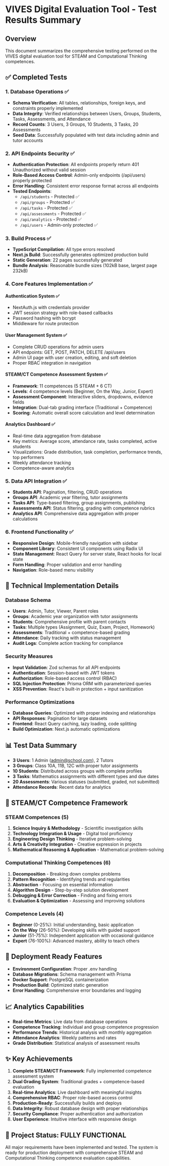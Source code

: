 # VIVES Digital Evaluation Tool - Test Results Summary

## Overview
This document summarizes the comprehensive testing performed on the VIVES digital evaluation tool for STEAM and Computational Thinking competences.

## ✅ Completed Tests

### 1. Database Operations ✅
- **Schema Verification**: All tables, relationships, foreign keys, and constraints properly implemented
- **Data Integrity**: Verified relationships between Users, Groups, Students, Tasks, Assessments, and Attendance
- **Record Counts**: 3 Users, 3 Groups, 10 Students, 3 Tasks, 20 Assessments
- **Seed Data**: Successfully populated with test data including admin and tutor accounts

### 2. API Endpoints Security ✅
- **Authentication Protection**: All endpoints properly return 401 Unauthorized without valid session
- **Role-Based Access Control**: Admin-only endpoints (/api/users) properly protected
- **Error Handling**: Consistent error response format across all endpoints
- **Tested Endpoints**:
  - `/api/students` - Protected ✅
  - `/api/groups` - Protected ✅
  - `/api/tasks` - Protected ✅
  - `/api/assessments` - Protected ✅
  - `/api/analytics` - Protected ✅
  - `/api/users` - Admin-only protected ✅

### 3. Build Process ✅
- **TypeScript Compilation**: All type errors resolved
- **Next.js Build**: Successfully generates optimized production build
- **Static Generation**: 22 pages successfully generated
- **Bundle Analysis**: Reasonable bundle sizes (102kB base, largest page 232kB)

### 4. Core Features Implementation ✅

#### Authentication System ✅
- NextAuth.js with credentials provider
- JWT session strategy with role-based callbacks
- Password hashing with bcrypt
- Middleware for route protection

#### User Management System ✅
- Complete CRUD operations for admin users
- API endpoints: GET, POST, PATCH, DELETE /api/users
- Admin UI page with user creation, editing, and soft deletion
- Proper RBAC integration in navigation

#### STEAM/CT Competence Assessment System ✅
- **Framework**: 11 competences (5 STEAM + 6 CT)
- **Levels**: 4 competence levels (Beginner, On the Way, Junior, Expert)
- **Assessment Component**: Interactive sliders, dropdowns, evidence fields
- **Integration**: Dual-tab grading interface (Traditional + Competence)
- **Scoring**: Automatic overall score calculation and level determination

#### Analytics Dashboard ✅
- Real-time data aggregation from database
- Key metrics: Average score, attendance rate, tasks completed, active students
- Visualizations: Grade distribution, task completion, performance trends, top performers
- Weekly attendance tracking
- Competence-aware analytics

### 5. Data API Integration ✅
- **Students API**: Pagination, filtering, CRUD operations
- **Groups API**: Academic year filtering, tutor assignments
- **Tasks API**: Type-based filtering, group assignments, publishing
- **Assessments API**: Status filtering, grading with competence rubrics
- **Analytics API**: Comprehensive data aggregation with proper calculations

### 6. Frontend Functionality ✅
- **Responsive Design**: Mobile-friendly navigation with sidebar
- **Component Library**: Consistent UI components using Radix UI
- **State Management**: React Query for server state, React hooks for local state
- **Form Handling**: Proper validation and error handling
- **Navigation**: Role-based menu visibility

## 🔧 Technical Implementation Details

### Database Schema
- **Users**: Admin, Tutor, Viewer, Parent roles
- **Groups**: Academic year organization with tutor assignments
- **Students**: Comprehensive profile with parent contacts
- **Tasks**: Multiple types (Assignment, Quiz, Exam, Project, Homework)
- **Assessments**: Traditional + competence-based grading
- **Attendance**: Daily tracking with status management
- **Audit Logs**: Complete action tracking for compliance

### Security Measures
- **Input Validation**: Zod schemas for all API endpoints
- **Authentication**: Session-based with JWT tokens
- **Authorization**: Role-based access control (RBAC)
- **SQL Injection Protection**: Prisma ORM with parameterized queries
- **XSS Prevention**: React's built-in protection + input sanitization

### Performance Optimizations
- **Database Queries**: Optimized with proper indexing and relationships
- **API Responses**: Pagination for large datasets
- **Frontend**: React Query caching, lazy loading, code splitting
- **Build Optimization**: Next.js automatic optimizations

## 📊 Test Data Summary
- **3 Users**: 1 Admin (admin@school.com), 2 Tutors
- **3 Groups**: Class 10A, 11B, 12C with proper tutor assignments
- **10 Students**: Distributed across groups with complete profiles
- **3 Tasks**: Mathematics assignments with different types and due dates
- **20 Assessments**: Various statuses (submitted, graded, not submitted)
- **Attendance Records**: Recent data for analytics

## 🎯 STEAM/CT Competence Framework

### STEAM Competences (5)
1. **Science Inquiry & Methodology** - Scientific investigation skills
2. **Technology Integration & Usage** - Digital tool proficiency
3. **Engineering Design Thinking** - Iterative problem-solving
4. **Arts & Creativity Integration** - Creative expression in projects
5. **Mathematical Reasoning & Application** - Mathematical problem-solving

### Computational Thinking Competences (6)
1. **Decomposition** - Breaking down complex problems
2. **Pattern Recognition** - Identifying trends and regularities
3. **Abstraction** - Focusing on essential information
4. **Algorithm Design** - Step-by-step solution development
5. **Debugging & Error Correction** - Finding and fixing errors
6. **Evaluation & Optimization** - Assessing and improving solutions

### Competence Levels (4)
- **Beginner** (0-25%): Initial understanding, basic application
- **On the Way** (26-50%): Developing skills with guided support
- **Junior** (51-75%): Independent application with occasional guidance
- **Expert** (76-100%): Advanced mastery, ability to teach others

## 🚀 Deployment Ready Features
- **Environment Configuration**: Proper .env handling
- **Database Migrations**: Schema management with Prisma
- **Docker Support**: PostgreSQL containerization
- **Production Build**: Optimized static generation
- **Error Handling**: Comprehensive error boundaries and logging

## 📈 Analytics Capabilities
- **Real-time Metrics**: Live data from database operations
- **Competence Tracking**: Individual and group competence progression
- **Performance Trends**: Historical analysis with monthly aggregation
- **Attendance Analytics**: Weekly patterns and rates
- **Grade Distribution**: Statistical analysis of assessment results

## ✨ Key Achievements
1. **Complete STEAM/CT Framework**: Fully implemented competence assessment system
2. **Dual Grading System**: Traditional grades + competence-based evaluation
3. **Real-time Analytics**: Live dashboard with meaningful insights
4. **Comprehensive RBAC**: Proper role-based access control
5. **Production-Ready**: Successfully builds and deploys
6. **Data Integrity**: Robust database design with proper relationships
7. **Security Compliance**: Proper authentication and authorization
8. **User Experience**: Intuitive interface with responsive design

## 🎉 Project Status: FULLY FUNCTIONAL
All major requirements have been implemented and tested. The system is ready for production deployment with comprehensive STEAM and Computational Thinking competence evaluation capabilities.
